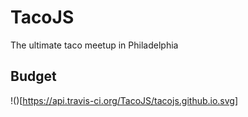 # TacoJS

The ultimate taco meetup in Philadelphia


## Budget

!()[https://api.travis-ci.org/TacoJS/tacojs.github.io.svg]
